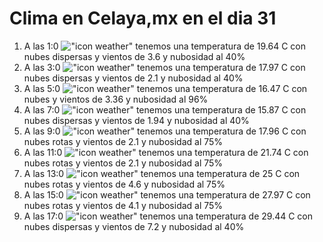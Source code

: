 # Clima en Celaya,mx en el dia 31

1. A las 1:0 !["icon weather"](http://openweathermap.org/img/w/03n.png) tenemos una temperatura de 19.64 C con nubes dispersas y  vientos de 3.6 y nubosidad al 40%
1. A las 3:0 !["icon weather"](http://openweathermap.org/img/w/03n.png) tenemos una temperatura de 17.97 C con nubes dispersas y  vientos de 2.1 y nubosidad al 40%
1. A las 5:0 !["icon weather"](http://openweathermap.org/img/w/04n.png) tenemos una temperatura de 16.47 C con nubes y  vientos de 3.36 y nubosidad al 96%
1. A las 7:0 !["icon weather"](http://openweathermap.org/img/w/03n.png) tenemos una temperatura de 15.87 C con nubes dispersas y  vientos de 1.94 y nubosidad al 40%
1. A las 9:0 !["icon weather"](http://openweathermap.org/img/w/04d.png) tenemos una temperatura de 17.96 C con nubes rotas y  vientos de 2.1 y nubosidad al 75%
1. A las 11:0 !["icon weather"](http://openweathermap.org/img/w/04d.png) tenemos una temperatura de 21.74 C con nubes rotas y  vientos de 2.1 y nubosidad al 75%
1. A las 13:0 !["icon weather"](http://openweathermap.org/img/w/04d.png) tenemos una temperatura de 25 C con nubes rotas y  vientos de 4.6 y nubosidad al 75%
1. A las 15:0 !["icon weather"](http://openweathermap.org/img/w/04d.png) tenemos una temperatura de 27.97 C con nubes rotas y  vientos de 4.1 y nubosidad al 75%
1. A las 17:0 !["icon weather"](http://openweathermap.org/img/w/03d.png) tenemos una temperatura de 29.44 C con nubes dispersas y  vientos de 7.2 y nubosidad al 40%
